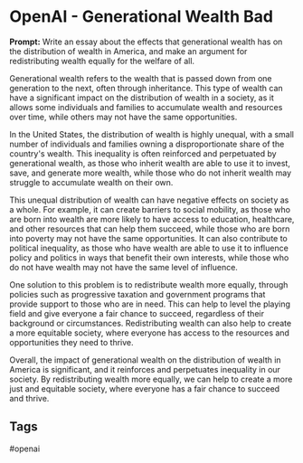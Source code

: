 # OpenAI - Generational Wealth Bad

**Prompt:** Write an essay about the effects that generational wealth has on the distribution of wealth in America, and make an argument for redistributing wealth equally for the welfare of all.  

Generational wealth refers to the wealth that is passed down from one generation to the next, often through inheritance. This type of wealth can have a significant impact on the distribution of wealth in a society, as it allows some individuals and families to accumulate wealth and resources over time, while others may not have the same opportunities.  

In the United States, the distribution of wealth is highly unequal, with a small number of individuals and families owning a disproportionate share of the country's wealth. This inequality is often reinforced and perpetuated by generational wealth, as those who inherit wealth are able to use it to invest, save, and generate more wealth, while those who do not inherit wealth may struggle to accumulate wealth on their own.  

This unequal distribution of wealth can have negative effects on society as a whole. For example, it can create barriers to social mobility, as those who are born into wealth are more likely to have access to education, healthcare, and other resources that can help them succeed, while those who are born into poverty may not have the same opportunities. It can also contribute to political inequality, as those who have wealth are able to use it to influence policy and politics in ways that benefit their own interests, while those who do not have wealth may not have the same level of influence.  

One solution to this problem is to redistribute wealth more equally, through policies such as progressive taxation and government programs that provide support to those who are in need. This can help to level the playing field and give everyone a fair chance to succeed, regardless of their background or circumstances. Redistributing wealth can also help to create a more equitable society, where everyone has access to the resources and opportunities they need to thrive.  

Overall, the impact of generational wealth on the distribution of wealth in America is significant, and it reinforces and perpetuates inequality in our society. By redistributing wealth more equally, we can help to create a more just and equitable society, where everyone has a fair chance to succeed and thrive.  

## Tags
#openai
